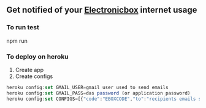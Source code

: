 ## Get notified of your [Electronicbox] internet usage

[Electronicbox]:http://www.electronicbox.net/


### To run test
npm run

### To deploy on heroku
1. Create app
2. Create configs
```javascript
heroku config:set GMAIL_USER=gmail user used to send emails
heroku config:set GMAIL_PASS=das password (or application password)
heroku config:set CONFIGS=[{"code":"EBOXCODE","to":"recipients emails separated by comas"}, ...]
```
